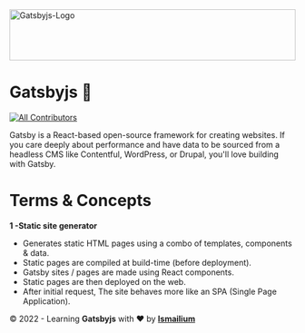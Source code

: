 <img src="https://cdn.worldvectorlogo.com/logos/gatsby-logo.svg" alt="Gatsbyjs-Logo" height="90px" width="100%" />

# Gatsbyjs :rocket:

<!-- ALL-CONTRIBUTORS-BADGE:START - Do not remove or modify this section -->

[![All Contributors](https://img.shields.io/badge/all_contributors-1-orange.svg?style=flat-square)](#contributors-)

<!-- ALL-CONTRIBUTORS-BADGE:END -->

Gatsby is a React-based open-source framework for creating websites. If you care deeply about performance and have data to be sourced from a headless CMS like Contentful, WordPress, or Drupal, you'll love building with Gatsby.

# Terms & Concepts

<strong>1 -Static site generator</strong>

- Generates static HTML pages using a combo of templates, components & data.
- Static pages are compiled at build-time (before deployment).
- Gatsby sites / pages are made using React components.
- Static pages are then deployed on the web.
- After initial request, The site behaves more like an SPA (Single Page Application).

&copy; 2022 - Learning <strong>Gatsbyjs</strong> with ❤️ by <a href="https://ismailium.vercel.app/"><b>Ismailium</b></a>

